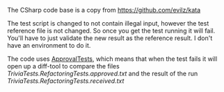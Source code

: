 The CSharp code base is a copy from https://github.com/evilz/kata

The test script is changed to not contain illegal input, however the
test reference file is not changed. So once you get the test running it 
will fail. You'll have to just validate the new result as the reference 
result. I don't have an environment to do it.

The code uses [ApprovalTests](http://approvaltests.com), which means that
when the test fails it will open up a diff-tool to compare the files
*TriviaTests.RefactoringTests.approved.txt* and the result of the run 
*TriviaTests.RefactoringTests.received.txt*
